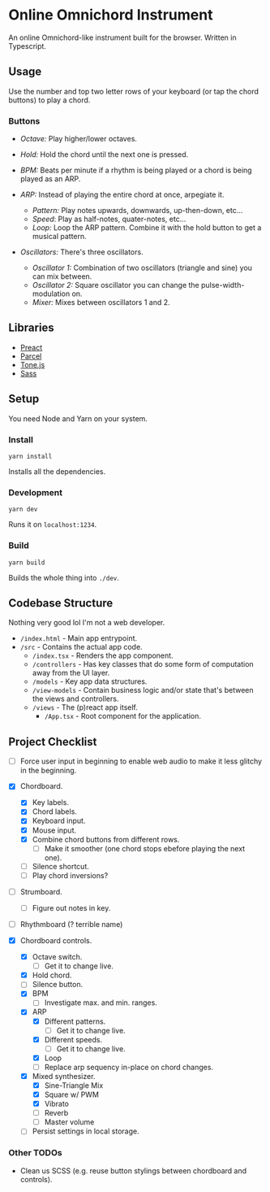 # Online Omnichord Instrument

An online Omnichord-like instrument built for the browser. Written in Typescript.

## Usage

Use the number and top two letter rows of your keyboard (or tap the chord buttons) to 
play a chord.

### Buttons

- *Octave:* Play higher/lower octaves.
- *Hold:* Hold the chord until the next one is pressed.
- *BPM:* Beats per minute if a rhythm is being played or a chord is being played as an ARP.

- *ARP:* Instead of playing the entire chord at once, arpegiate it.
    - *Pattern:* Play notes upwards, downwards, up-then-down, etc...
    - *Speed*: Play as half-notes, quater-notes, etc...
    - *Loop:* Loop the ARP pattern. Combine it with the hold button to get a musical pattern.
- *Oscillators:* There's three oscillators.
    - *Oscillator 1:* Combination of two oscillators (triangle and sine) you can mix between.
    - *Oscillator 2:* Square oscillator you can change the pulse-width-modulation on.
    - *Mixer:* Mixes between oscillators 1 and 2.

## Libraries

- [Preact](https://preactjs.com)
- [Parcel](https://parceljs.org)
- [Tone.js](https://tonejs.github.io)
- [Sass](https://sass-lang.com)

## Setup

You need Node and Yarn on your system.

### Install
```sh=
yarn install
```

Installs all the dependencies.

### Development
```sh=
yarn dev
```

Runs it on `localhost:1234`.

### Build
```sh=
yarn build
```

Builds the whole thing into `./dev`.

## Codebase Structure
Nothing very good lol I'm not a web developer.
 
- `/index.html` - Main app entrypoint.
- `/src` - Contains the actual app code.
    - `/index.tsx` - Renders the app component.
    - `/controllers` - Has key classes that do some form of computation away from the UI layer.
    - `/models` - Key app data structures. 
    - `/view-models` - Contain business logic and/or state that's between the views and controllers.
    - `/views` - The (p)react app itself. 
        - `/App.tsx` - Root component for the application.

## Project Checklist

- [ ] Force user input in beginning to enable web audio to make it less glitchy in the beginning.

- [x] Chordboard.
    - [x] Key labels.
    - [x] Chord labels.
    - [x] Keyboard input.
    - [x] Mouse input.
    - [x] Combine chord buttons from different rows.
        - [ ] Make it smoother (one chord stops ebefore playing the next one).
    - [ ] Silence shortcut. 
    - [ ] Play chord inversions?

- [ ] Strumboard.
    - [ ] Figure out notes in key.

- [ ] Rhythmboard (? terrible name)

- [x] Chordboard controls.
    - [x] Octave switch.
        - [ ] Get it to change live.
    - [x] Hold chord.
    - [ ] Silence button.
    - [x] BPM
        - [ ] Investigate max. and min. ranges.
    - [x] ARP
        - [x] Different patterns.
            - [ ] Get it to change live. 
        - [x] Different speeds.
            - [ ] Get it to change live.
        - [x] Loop
        - [ ] Replace arp sequency in-place on chord changes.
    - [x] Mixed synthesizer. 
        - [x] Sine-Triangle Mix
        - [x] Square w/ PWM
        - [x] Vibrato
        - [ ] Reverb
        - [ ] Master volume
    - [ ] Persist settings in local storage.

### Other TODOs

- Clean us SCSS (e.g. reuse button stylings between chordboard and controls).

